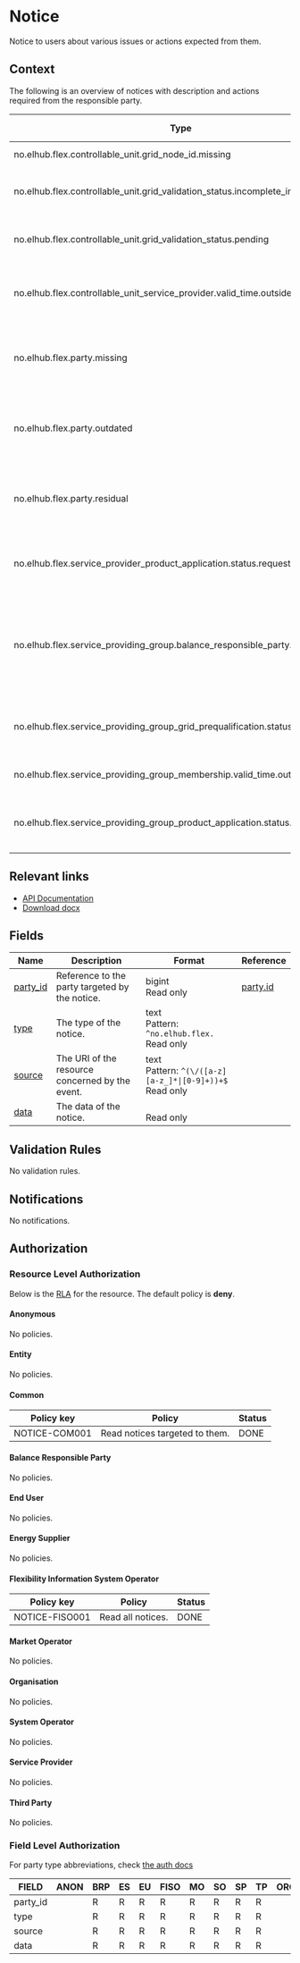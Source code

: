 # Notice

Notice to users about various issues or actions expected from them.

## Context

The following is an overview of notices with description and actions required
from the responsible party.

| Type                                                                          | Description                                                          | Responsible Party | Action required                                                                                   |
|-------------------------------------------------------------------------------|----------------------------------------------------------------------|-------------------|---------------------------------------------------------------------------------------------------|
| no.elhub.flex.controllable_unit.grid_node_id.missing                          | Grid node ID missing                                                 | CSO               | Update CU with grid node                                                                          |
| no.elhub.flex.controllable_unit.grid_validation_status.incomplete_information | Grid validation status incomplete information                        | SP                | Update missing information                                                                        |
| no.elhub.flex.controllable_unit.grid_validation_status.pending                | Grid validation status pending                                       | CSO               | Verify CU for grid verification and update status                                                 |
| no.elhub.flex.controllable_unit_service_provider.valid_time.outside_contract  | Inconsistency: CUSP valid while end user is not valid on the AP      | SP                | Update CUSP to match the updated end user data from Elhub                                         |
| no.elhub.flex.party.missing                                                   | Party listed by an external source but not registered in the system  | FISO              | Create party to match the latest data fetched from the external source                            |
| no.elhub.flex.party.outdated                                                  | Mismatch in party data between system and an external source         | FISO              | Update party to match the latest data fetched from the external source                            |
| no.elhub.flex.party.residual                                                  | Party registered in the system but not listed by an external source  | FISO              | Delete party to match the latest data fetched from the external source                            |
| no.elhub.flex.service_provider_product_application.status.requested           | SP product application status requested                              | PSO               | Initiate SP product qualification and update status                                               |
| no.elhub.flex.service_providing_group.balance_responsible_party.multiple      | Inconsistency: Multiple BRPs in a single SPG                         | SP                | Make sure the SPG only contains CU currently associated to the same BRP on their accounting point |
| no.elhub.flex.service_providing_group_grid_prequalification.status.requested  | SPG grid prequalification status requested                           | ISO               | Initiate SPG grid prequalification and update status                                              |
| no.elhub.flex.service_providing_group_membership.valid_time.outside_contract  | Inconsistency: SPG contains expired CU(s)                            | SP                | Validate and update SPG membership                                                                |
| no.elhub.flex.service_providing_group_product_application.status.requested    | SPG product application status requested                             | PSO               | Initiate SPG product prequalification and update status                                           |

## Relevant links

* [API Documentation](../api/v0/index.html#/operations/list_notice)
* [Download docx](../download/notice.docx)

## Fields

| Name                                                         | Description                                     | Format                                                          | Reference                     |
|--------------------------------------------------------------|-------------------------------------------------|-----------------------------------------------------------------|-------------------------------|
| <a name="field-party_id" href="#field-party_id">party_id</a> | Reference to the party targeted by the notice.  | bigint<br/>Read only                                            | [party.id](party.md#field-id) |
| <a name="field-type" href="#field-type">type</a>             | The type of the notice.                         | text<br/>Pattern: `^no.elhub.flex.`<br/>Read only               |                               |
| <a name="field-source" href="#field-source">source</a>       | The URI of the resource concerned by the event. | text<br/>Pattern: `^(\/([a-z][a-z_]*\|[0-9]+))+$`<br/>Read only |                               |
| <a name="field-data" href="#field-data">data</a>             | The data of the notice.                         | <br/>Read only                                                  |                               |

## Validation Rules

No validation rules.

## Notifications

No notifications.

## Authorization

### Resource Level Authorization

Below is the [RLA](../technical/auth.md#resource-level-authorization-rla) for the
resource. The default policy is **deny**.

#### Anonymous

No policies.

#### Entity

No policies.

#### Common

| Policy key    | Policy                         | Status |
|---------------|--------------------------------|--------|
| NOTICE-COM001 | Read notices targeted to them. | DONE   |

#### Balance Responsible Party

No policies.

#### End User

No policies.

#### Energy Supplier

No policies.

#### Flexibility Information System Operator

| Policy key     | Policy            | Status |
|----------------|-------------------|--------|
| NOTICE-FISO001 | Read all notices. | DONE   |

#### Market Operator

No policies.

#### Organisation

No policies.

#### System Operator

No policies.

#### Service Provider

No policies.

#### Third Party

No policies.

### Field Level Authorization

For party type abbreviations, check [the auth docs](../technical/auth.md#party-market-actors)

| FIELD    | ANON | BRP | ES | EU | FISO | MO | SO | SP | TP | ORG |
|----------|------|-----|----|----|------|----|----|----|----|-----|
| party_id |      | R   | R  | R  | R    | R  | R  | R  | R  |     |
| type     |      | R   | R  | R  | R    | R  | R  | R  | R  |     |
| source   |      | R   | R  | R  | R    | R  | R  | R  | R  |     |
| data     |      | R   | R  | R  | R    | R  | R  | R  | R  |     |
